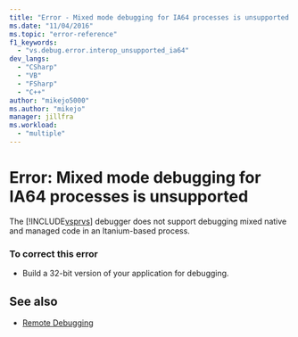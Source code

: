 ```yaml
---
title: "Error - Mixed mode debugging for IA64 processes is unsupported | Microsoft Docs"
ms.date: "11/04/2016"
ms.topic: "error-reference"
f1_keywords:
  - "vs.debug.error.interop_unsupported_ia64"
dev_langs:
  - "CSharp"
  - "VB"
  - "FSharp"
  - "C++"
author: "mikejo5000"
ms.author: "mikejo"
manager: jillfra
ms.workload:
  - "multiple"
---
```

# Error: Mixed mode debugging for IA64 processes is unsupported
The [!INCLUDE[vsprvs](../code-quality/includes/vsprvs_md.md)] debugger does not support debugging mixed native and managed code in an Itanium-based process.

### To correct this error

- Build a 32-bit version of your application for debugging.

## See also
- [Remote Debugging](../debugger/remote-debugging.md)